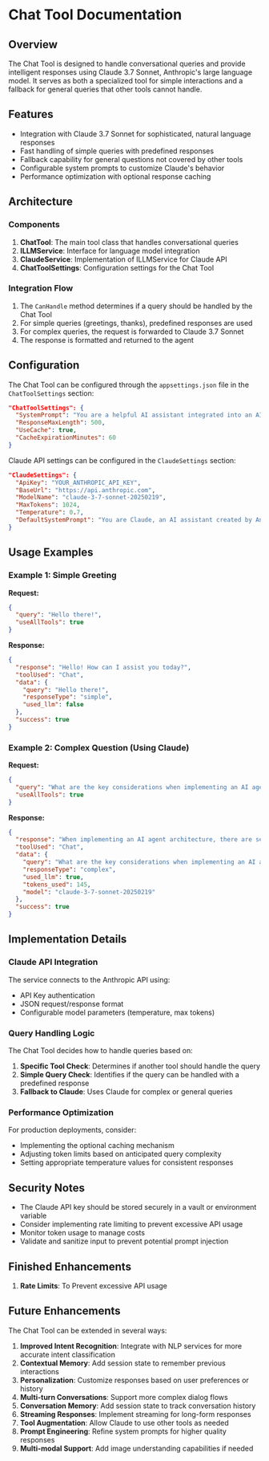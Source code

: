 # Chat Tool Documentation

## Overview

The Chat Tool is designed to handle conversational queries and provide intelligent responses using Claude 3.7 Sonnet, Anthropic's large language model. It serves as both a specialized tool for simple interactions and a fallback for general queries that other tools cannot handle.

## Features

- Integration with Claude 3.7 Sonnet for sophisticated, natural language responses
- Fast handling of simple queries with predefined responses
- Fallback capability for general questions not covered by other tools
- Configurable system prompts to customize Claude's behavior
- Performance optimization with optional response caching

## Architecture

### Components

1. **ChatTool**: The main tool class that handles conversational queries
2. **ILLMService**: Interface for language model integration
3. **ClaudeService**: Implementation of ILLMService for Claude API
4. **ChatToolSettings**: Configuration settings for the Chat Tool

### Integration Flow

1. The `CanHandle` method determines if a query should be handled by the Chat Tool
2. For simple queries (greetings, thanks), predefined responses are used
3. For complex queries, the request is forwarded to Claude 3.7 Sonnet
4. The response is formatted and returned to the agent

## Configuration

The Chat Tool can be configured through the `appsettings.json` file in the `ChatToolSettings` section:

```json
"ChatToolSettings": {
  "SystemPrompt": "You are a helpful AI assistant integrated into an AI Agent system...",
  "ResponseMaxLength": 500,
  "UseCache": true,
  "CacheExpirationMinutes": 60
}
```

Claude API settings can be configured in the `ClaudeSettings` section:

```json
"ClaudeSettings": {
  "ApiKey": "YOUR_ANTHROPIC_API_KEY",
  "BaseUrl": "https://api.anthropic.com",
  "ModelName": "claude-3-7-sonnet-20250219",
  "MaxTokens": 1024,
  "Temperature": 0.7,
  "DefaultSystemPrompt": "You are Claude, an AI assistant created by Anthropic..."
}
```

## Usage Examples

### Example 1: Simple Greeting

**Request:**
```json
{
  "query": "Hello there!",
  "useAllTools": true
}
```

**Response:**
```json
{
  "response": "Hello! How can I assist you today?",
  "toolUsed": "Chat",
  "data": {
    "query": "Hello there!",
    "responseType": "simple",
    "used_llm": false
  },
  "success": true
}
```

### Example 2: Complex Question (Using Claude)

**Request:**
```json
{
  "query": "What are the key considerations when implementing an AI agent architecture?",
  "useAllTools": true
}
```

**Response:**
```json
{
  "response": "When implementing an AI agent architecture, there are several key considerations to keep in mind...",
  "toolUsed": "Chat",
  "data": {
    "query": "What are the key considerations when implementing an AI agent architecture?",
    "responseType": "complex",
    "used_llm": true,
    "tokens_used": 145,
    "model": "claude-3-7-sonnet-20250219"
  },
  "success": true
}
```

## Implementation Details

### Claude API Integration

The service connects to the Anthropic API using:
- API Key authentication
- JSON request/response format
- Configurable model parameters (temperature, max tokens)

### Query Handling Logic

The Chat Tool decides how to handle queries based on:
1. **Specific Tool Check**: Determines if another tool should handle the query
2. **Simple Query Check**: Identifies if the query can be handled with a predefined response
3. **Fallback to Claude**: Uses Claude for complex or general queries

### Performance Optimization

For production deployments, consider:
- Implementing the optional caching mechanism
- Adjusting token limits based on anticipated query complexity
- Setting appropriate temperature values for consistent responses

## Security Notes

- The Claude API key should be stored securely in a vault or environment variable
- Consider implementing rate limiting to prevent excessive API usage
- Monitor token usage to manage costs
- Validate and sanitize input to prevent potential prompt injection

## Finished Enhancements

1. **Rate Limits**: To Prevent excessive API usage

## Future Enhancements

The Chat Tool can be extended in several ways:

1. **Improved Intent Recognition**: Integrate with NLP services for more accurate intent classification
2. **Contextual Memory**: Add session state to remember previous interactions
3. **Personalization**: Customize responses based on user preferences or history
4. **Multi-turn Conversations**: Support more complex dialog flows
5. **Conversation Memory**: Add session state to track conversation history
6. **Streaming Responses**: Implement streaming for long-form responses
7. **Tool Augmentation**: Allow Claude to use other tools as needed
8. **Prompt Engineering**: Refine system prompts for higher quality responses
9. **Multi-modal Support**: Add image understanding capabilities if needed